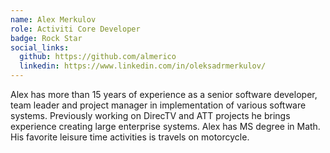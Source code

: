 ```yaml
--- 
name: Alex Merkulov
role: Activiti Core Developer
badge: Rock Star
social_links:
  github: https://github.com/almerico
  linkedin: https://www.linkedin.com/in/oleksadrmerkulov/
---
```


Alex has more than 15 years of experience as a senior software developer, team leader and project manager in implementation of various  software systems.  Previously working on DirecTV and ATT projects he brings experience creating large enterprise systems. Alex has MS degree in Math. His favorite leisure time activities is travels on motorcycle. 
